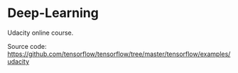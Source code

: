 # Deep-Learning
Udacity online course.

Source code: https://github.com/tensorflow/tensorflow/tree/master/tensorflow/examples/udacity
